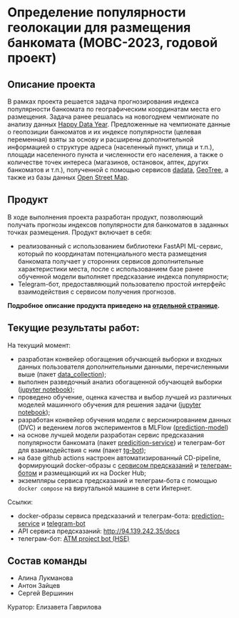 # Определение популярности геолокации для размещения банкомата (МОВС-2023, годовой проект)
## Описание проекта
В рамках проекта решается задача прогнозирования индекса популярности банкомата по географическим координатам места его размещения. Задача ранее решалась на новогоднем чемпионате по анализу данных [Happy Data Year](https://boosters.pro/championship/rosbank2/overview). 
Предложенные на чемпионате данные о геопозиции банкоматов и их индексе популярности (целевая переменная) взяты за 
основу и расширены дополнительной информацией о структуре адреса (населенный пункт, улица и т.п.), площади населенного 
пункта и численности его населения, а также о количестве точек интереса (магазинов, остановок, аптек, других банкоматов 
и т.п.), полученной с помощью сервисов [dadata](dadata.ru), [GeoTree](https://geotree.ru/features), а также из базы данных [Open Street Map](https://www.openstreetmap.org).

## Продукт
В ходе выполнения проекта разработан продукт, позволяющий получать прогнозы индексов популярности для банкоматов в заданных точках размещения. Продукт включает в себя: 
- реализованный с использованием библиотеки FastAPI ML-сервис, который по координатам потенциального места размещения банкомата получает у сторонних сервисов дополнительные характеристики места, после с использованием базе ранее обученной модели выполняет предсказание индекса популярности; 
- Telegram-бот, предоставляющий пользователю простой интерфейс взаимодействия с сервисом получения прогнозов. 

__Подробное описание продукта приведено на [отдельной странице](product.md).__


## Текущие результаты работ:
На текущий момент: 
- разработан конвейер обогащения обучающей выборки и входных данных пользователя дополнительными данными, перечисленными
выше (пакет [data_collection](./data-collection/)); 
- выполнен разведочный анализ обогащенной обучающей выборки ([jupyter notebook](.experiments/eda/eda.ipynb));
- проведено обучение, оценка качества и выбор лучшей из различных моделей машинного обучения для решения задачи 
([jupyter notebook](.experiments/prediction_model/prediction_model.ipynb));
- разработан конвейер обучения модели с версионированием данных (DVC) и ведением логов экспериментов в MLFlow ([prediction-model](./prediction-model/))
- на основе лучшей модели разработан сервис предсказания популярности банкомата (пакет [predicition-service](prediction-service))
и телеграм-бот для взаимодействия с ним (пакет [tg-bot](tg-bot)); 
- на базе github actions настроен автоматизированный CD-pipeline, формирующий docker-образы с [сервисом предсказаний](https://hub.docker.com/repository/docker/sevlvershinin/atm-project-api/) 
и [телеграм-ботом](https://hub.docker.com/repository/docker/sevlvershinin/atm-project-bot/) и размещающий их на Docker Hub; 
- экземпляры сервиса предсказаний и телеграм-бота с помощью ```docker compose``` на вирутальной машине в сети Интернет. 

Ссылки: 
- docker-образы сервиса предсказаний и телеграм-бота: [prediction-service](https://hub.docker.com/repository/docker/sevlvershinin/atm-project-api/) 
и [telegram-bot](https://hub.docker.com/repository/docker/sevlvershinin/atm-project-bot/)
- API сервиса предсказаний: http://94.139.242.35/docs
- телеграм-бот: [ATM project bot (HSE)](https://t.me/atm_project_bot)

## Состав команды
 - Алина Лукманова
 - Антон Зайцев
 - Сергей Вершинин

Куратор: Елизавета Гаврилова
